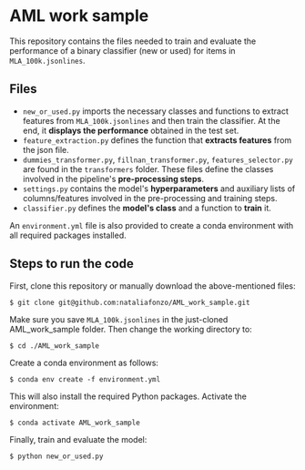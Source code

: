 # AML work sample

This repository contains the files needed to train and evaluate the performance of a binary classifier (new or used) for items in `MLA_100k.jsonlines`. 


## Files

- `new_or_used.py` imports the necessary classes and functions to extract features from `MLA_100k.jsonlines` and then train the classifier. At the end, it **displays the performance** obtained in the test set. 
- `feature_extraction.py` defines the function that **extracts features** from the json file.
- `dummies_transformer.py`, `fillnan_transformer.py`, `features_selector.py`  are found in the `transformers` folder. These files define the classes involved in the pipeline's **pre-processing steps**.
- `settings.py` contains the model's **hyperparameters** and auxiliary lists of columns/features involved in the pre-processing and training steps.
- `classifier.py` defines the **model's class** and a function to **train** it.

An `environment.yml` file is also provided to create a conda environment with all required packages installed.


## Steps to run the code

First, clone this repository or manually download the above-mentioned files:
```
$ git clone git@github.com:nataliafonzo/AML_work_sample.git
```
Make sure you save `MLA_100k.jsonlines` in the just-cloned AML_work_sample folder. Then change the working directory to:
```
$ cd ./AML_work_sample
```
Create a conda environment as follows: 
```
$ conda env create -f environment.yml
``` 
This will also install the required Python packages. Activate the environment:
```
$ conda activate AML_work_sample
```
Finally, train and evaluate the model: 
```
$ python new_or_used.py
```
